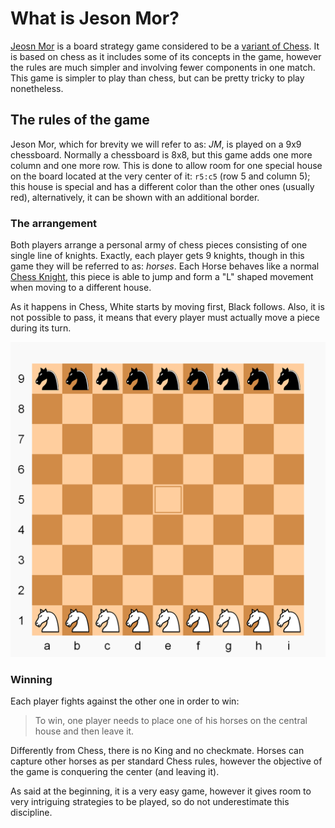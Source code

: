 # What is Jeson Mor?

[Jeosn Mor](https://en.wikipedia.org/wiki/Jeson_Mor "Jeson Mor on Wikipedia") is a board strategy game considered to be a [variant of Chess](https://en.wikipedia.org/wiki/List_of_chess_variants "Chess variants on Wikipedia"). It is based on chess as it includes some of its concepts in the game, however the rules are much simpler and involving fewer components in one match. This game is simpler to play than chess, but can be pretty tricky to play nonetheless.

## The rules of the game

Jeson Mor, which for brevity we will refer to as: _JM_, is played on a 9x9 chessboard. Normally a chessboard is 8x8, but this game adds one more column and one more row. This is done to allow room for one special house on the board located at the very center of it: `r5:c5` \(row 5 and column 5\); this house is special and has a different color than the other ones \(usually red\), alternatively, it can be shown with an additional border.

### The arrangement

Both players arrange a personal army of chess pieces consisting of one single line of knights. Exactly, each player gets 9 knights, though in this game they will be referred to as: _horses_. Each Horse behaves like a normal [Chess Knight](https://en.wikipedia.org/wiki/Knight_\(chess\) "Chess Knight on Wikipedia"), this piece is able to jump and form a "L" shaped movement when moving to a different house.

As it happens in Chess, White starts by moving first, Black follows. Also, it is not possible to pass, it means that every player must actually move a piece during its turn.

![](/assets/jm-board.png)

### Winning

Each player fights against the other one in order to win:

> To win, one player needs to place one of his horses on the central house and then leave it.

Differently from Chess, there is no King and no checkmate. Horses can capture other horses as per standard Chess rules, however the objective of the game is conquering the center \(and leaving it\).

As said at the beginning, it is a very easy game, however it gives room to very intriguing strategies to be played, so do not underestimate this discipline.

